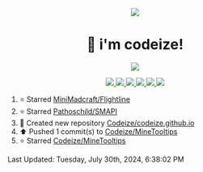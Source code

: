 <p align="center">
    <img src="https://avatars.githubusercontent.com/u/63158950?s=400&u=dd76c829ae30921e131dcbe7c830dc368e2d6e8a&v=4" />
</p>

<h1 align="center">
    👋 i'm codeize!
</h1>

<p align="center">
  <a href="https://skillicons.dev">
    <img align="center" src="https://skillicons.dev/icons?i=discord,bots,ts,nodejs,mysql,postgresql,react,nextjs,tailwindcss" />
  </a>
</p>

<p align="center">
  <a href="https://discord.com/users/668423998777982997">
    <img src="https://nocache.advaith.workers.dev?url=https://img.shields.io/endpoint?url=https://dev.discordprofiles.me/api/badge/status/668423998777982997?simple=true" />
    <img src="https://nocache.advaith.workers.dev?url=https://img.shields.io/endpoint?url=https://dev.discordprofiles.me/api/badge/vscode/668423998777982997" />
    <img src="https://nocache.advaith.workers.dev?url=https://img.shields.io/endpoint?url=https://dev.discordprofiles.me/api/badge/playing/668423998777982997" />
    <img src="https://nocache.advaith.workers.dev?url=https://img.shields.io/endpoint?url=https://dev.discordprofiles.me/api/badge/spotify/668423998777982997" />
    <img src="https://komarev.com/ghpvc/?username=codeize" />
    <img src="https://hits.link/hits?url=https%3A%2F%2Fgithub.com%2FCodeize" />
  </a>
</p>

<!--RECENT_ACTIVITY:start-->
1. ⭐ Starred [MiniMadcraft/Flightline](https://github.com/MiniMadcraft/Flightline)<br>
2. ⭐ Starred [Pathoschild/SMAPI](https://github.com/Pathoschild/SMAPI)<br>
3. 📔 Created new repository [Codeize/codeize.github.io](https://github.com/Codeize/codeize.github.io)<br>
4. ⬆️ Pushed 1 commit(s) to [Codeize/MineTooltips](https://github.com/Codeize/MineTooltips)<br>
5. ⭐ Starred [Codeize/MineTooltips](https://github.com/Codeize/MineTooltips)<br>
<!--RECENT_ACTIVITY:end-->

<!--RECENT_ACTIVITY:last_update-->
Last Updated: Tuesday, July 30th, 2024, 6:38:02 PM
<!--RECENT_ACTIVITY:last_update_end-->
